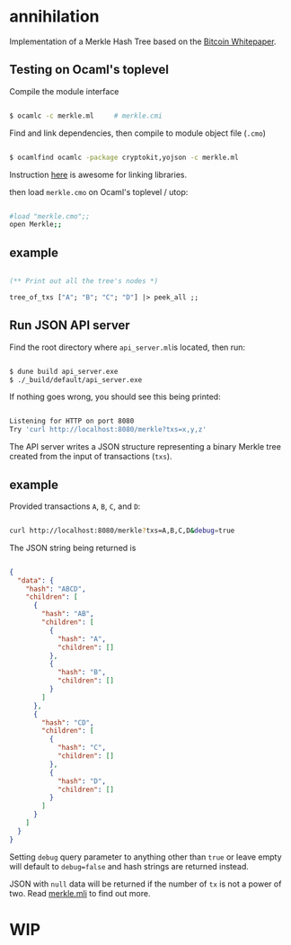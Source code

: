 # annihilation

Implementation of a Merkle Hash Tree based on the [Bitcoin Whitepaper](https://bitcoin.org/bitcoin.pdf).

## Testing on Ocaml's toplevel

Compile the module interface

```bash

$ ocamlc -c merkle.ml     # merkle.cmi

```

Find and link dependencies, then compile to module object file (`.cmo`)

```bash

$ ocamlfind ocamlc -package cryptokit,yojson -c merkle.ml

```

Instruction [here](http://projects.camlcity.org/projects/dl/findlib-1.2.6/doc/guide-html/quickstart.html) is awesome for linking libraries.

then load `merkle.cmo` on Ocaml's toplevel / utop:

```bash

#load "merkle.cmo";;
open Merkle;;

```

## example

```ocaml

(** Print out all the tree's nodes *)

tree_of_txs ["A"; "B"; "C"; "D"] |> peek_all ;;

```

## Run JSON API server

Find the root directory where `api_server.ml`is located, then run:

```bash

$ dune build api_server.exe
$ ./_build/default/api_server.exe

```

If nothing goes wrong, you should see this being printed:

```bash

Listening for HTTP on port 8080
Try 'curl http://localhost:8080/merkle?txs=x,y,z'

```

The API server writes a JSON structure representing a binary Merkle tree created
from the input of transactions (`txs`).

## example

Provided transactions `A`, `B`, `C`, and `D`:

```bash

curl http://localhost:8080/merkle?txs=A,B,C,D&debug=true

```
The JSON string being returned is

```json

{
  "data": {
    "hash": "ABCD",
    "children": [
      {
        "hash": "AB",
        "children": [
          {
            "hash": "A",
            "children": []
          },
          {
            "hash": "B",
            "children": []
          }
        ]
      },
      {
        "hash": "CD",
        "children": [
          {
            "hash": "C",
            "children": []
          },
          {
            "hash": "D",
            "children": []
          }
        ]
      }
    ]
  }
}

```

Setting `debug` query parameter to anything other than `true` or leave empty
will default to `debug=false` and hash strings are returned instead.

JSON with `null` data will be returned if the number of `tx` is not a power of two.
Read [merkle.mli](./merkle.mli) to find out more.

# WIP




